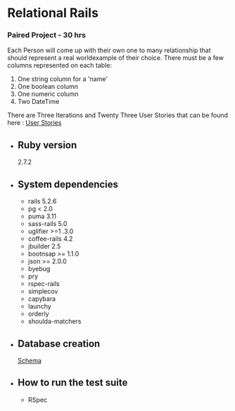 # Relational Rails

### Paired Project - 30 hrs

Each Person will come up with their own one to many relationship that should represent a real worldexample of their choice. There must be a few columns represented on each table:

1. One string column for a 'name'
2. One boolean column
3. One numeric column
4. Two DateTime

There are Three Iterations and Twenty Three User Stories that can be found here : [User Stories](https://backend.turing.edu/module2/projects/relational_rails)

- ## Ruby version

  2.7.2

- ## System dependencies

  - rails 5.2.6
  - pg < 2.0
  - puma 3.11
  - sass-rails 5.0
  - uglifier >=1 .3.0
  - coffee-rails 4.2
  - jbuilder 2.5
  - bootnsap >= 1.1.0
  - json >= 2.0.0
  - byebug
  - pry
  - rspec-rails
  - simplecov
  - capybara
  - launchy
  - orderly
  - shoulda-matchers

* ## Database creation
  [Schema](https://app.dbdesigner.net/designer/schema/434044)

- ## How to run the test suite

  - RSpec
